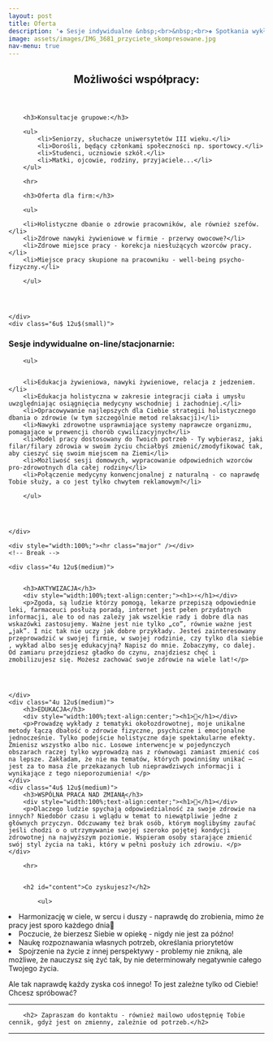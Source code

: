 ```yaml
---
layout: post
title: Oferta
description: '❖ Sesje indywidualne &nbsp;<br>&nbsp;<br>❖ Spotkania wykładowe &nbsp;<br>&nbsp;<br>❖ Konsultacje grupowe &nbsp;<br>&nbsp;<br>❖ Oferta współpracy dla firm &nbsp;'
image: assets/images/IMG_3681_przyciete_skompresowane.jpg
nav-menu: true
---
```




<!-- Main -->
<div id="main" class="alt">

<!-- One -->
<section id="one">
	<div class="inner">
		<header class="major">
			<h1>Możliwości współpracy:</h1>
		</header>

<!-- Content -->

<div class="row">
	<div class="6u 12u$(small)">
		
		
		<h3>Konsultacje grupowe:</h3>
		
		<ul>
			<li>Seniorzy, słuchacze uniwersytetów III wieku.</li>
			<li>Dorośli, będący członkami społeczności np. sportowcy.</li>
			<li>Studenci, uczniowie szkół.</li>
			<li>Matki, ojcowie, rodziny, przyjaciele...</li>
		</ul>
		
		<hr>
		
		<h3>Oferta dla firm:</h3>
		
		<ul>
			
		<li>Holistyczne dbanie o zdrowie pracowników, ale również szefów.</li>
		<li>Zdrowe nawyki żywieniowe w firmie - przerwy owocowe?</li>
		<li>Zdrowe miejsce pracy - korekcja niesłużących wzorców pracy.</li>
		<li>Miejsce pracy skupione na pracowniku - well-being psycho-fizyczny.</li>
			
		</ul>
		
		
		
		
	</div>
	<div class="6u$ 12u$(small)">
		
<h3>Sesje indywidualne on-line/stacjonarnie:</h3>
		
		<ul>
		
		
		<li>Edukacja żywieniowa, nawyki żywieniowe, relacja z jedzeniem.</li>
		<li>Edukacja holistyczna w zakresie integracji ciała i umysłu uwzględniając osiągnięcia medycyny wschodniej i zachodniej.</li>
		<li>Opracowywanie najlepszych dla Ciebie strategii holistycznego dbania o zdrowie (w tym szczególnie metod relaksacji)</li>
		<li>Nawyki zdrowotne usprawniające systemy naprawcze organizmu, pomagające w prewencji chorób cywilizacyjnych</li>
		<li>Model pracy dostosowany do Twoich potrzeb - Ty wybierasz, jaki filar/filary zdrowia w swoim życiu chciałbyś zmienić/zmodyfikować tak, aby cieszyć się swoim miejscem na Ziemi</li>
		<li>Możliwość sesji domowych, wypracowanie odpowiednich wzorców pro-zdrowotnych dla całej rodziny</li>
		<li>Połączenie medycyny konwencjonalnej z naturalną - co naprawdę Tobie służy, a co jest tylko chwytem reklamowym?</li>
		
		</ul>
		
		
		
		
	</div>
	
	<div style="width:100%;"><hr class="major" /></div>
	<!-- Break -->
		
	<div class="4u 12u$(medium)">
		
		
		<h3>AKTYWIZACJA</h3>
		<div style="width:100%;text-align:center;"><h1>⚡</h1></div>
		<p>Zgoda, są ludzie którzy pomogą, lekarze przepiszą odpowiednie leki, farmaceuci posłużą poradą, internet jest pełen przydatnych informacji, ale to od nas zależy jak wszelkie rady i dobre dla nas wskazówki zastosujemy. Ważne jest nie tylko „co”, równie ważne jest „jak”. I nic tak nie uczy jak dobre przykłady. Jesteś zainteresowany przeprowadzić w swojej firmie, w swojej rodzinie, czy tylko dla siebie , wykład albo sesję edukacyjną? Napisz do mnie. Zobaczymy, co dalej. Od zamiaru przejdziesz gładko do czynu, znajdziesz chęć i zmobilizujesz się. Możesz zachować swoje zdrowie na wiele lat!</p>
		
		
		
		
	</div>
	<div class="4u 12u$(medium)">
		<h3>EDUKACJA</h3>
		<div style="width:100%;text-align:center;"><h1>🦉</h1></div>
		<p>Prowadzę wykłady z tematyki okołozdrowotnej, moje unikalne metody łączą dbałość o zdrowie fizyczne, psychiczne i emocjonalne jednocześnie. Tylko podejście holistyczne daje spektakularne efekty. Zmienisz wszystko albo nic. Losowe interwencje w pojedynczych obszarach raczej tylko wyprowadzą nas z równowagi zamiast zmienić coś na lepsze. Zakładam, że nie ma tematów, których powinniśmy unikać – jest za to masa źle przekazanych lub nieprawdziwych informacji i wynikające z tego nieporozumienia! </p>
	</div>
	<div class="4u$ 12u$(medium)">
		<h3>WSPÓLNA PRACA NAD ZMIANĄ</h3>
		<div style="width:100%;text-align:center;"><h1>🤝</h1></div>
		<p>Dlaczego ludzie spychają odpowiedzialność za swoje zdrowie na innych? Niedobór czasu i wglądu w temat to niewątpliwie jedne z głównych przyczyn. Odczuwamy też brak osób, którym moglibyśmy zaufać jeśli chodzi o o utrzymywanie swojej szeroko pojętej kondycji zdrowotnej na najwyższym poziomie. Wspieram osoby starające zmienić swój styl życia na taki, który w pełni posłuży ich zdrowiu. </p>
	</div>
</div>

		<hr>
		
		
		<h2 id="content">Co zyskujesz?</h2>
		
	        <ul>
			
<li>Harmonizację w ciele, w sercu i duszy - naprawdę do zrobienia, mimo że pracy jest sporo każdego dnia🙂</li>
<li>Poczucie, że bierzesz Siebie w opiekę - nigdy nie jest za późno!</li>
<li>Naukę rozpoznawania własnych potrzeb, określania priorytetów</li>
<li>Spojrzenie na życie z innej perspektywy - problemy nie znikną, ale możliwe, że nauczysz się żyć tak, by nie determinowały negatywnie całego Twojego życia.</li>
		</ul>

<p>Ale tak naprawdę każdy zyska coś innego! To jest zależne tylko od Ciebie!
Chcesz spróbować?</p>	
		
<div style="width:100%;"><hr class="major" /></div>
		
		<h2> Zapraszam do kontaktu - również mailowo udostępnię Tobie cennik, gdyż jest on zmienny, zależnie od potrzeb.</h2>
			
		
<hr class="major" />

		
</div>
</section>

</div>
